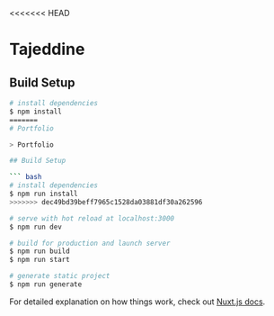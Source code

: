 <<<<<<< HEAD
# Tajeddine

## Build Setup

```bash
# install dependencies
$ npm install
=======
# Portfolio

> Portfolio

## Build Setup

``` bash
# install dependencies
$ npm run install
>>>>>>> dec49bd39beff7965c1528da03881df30a262596

# serve with hot reload at localhost:3000
$ npm run dev

# build for production and launch server
$ npm run build
$ npm run start

# generate static project
$ npm run generate
```

For detailed explanation on how things work, check out [Nuxt.js docs](https://nuxtjs.org).
